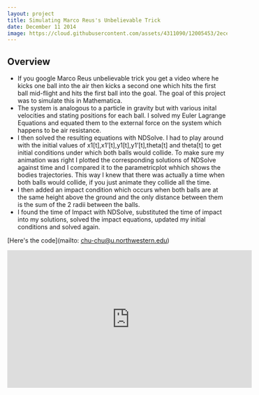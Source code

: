 ```yaml
---
layout: project
title: Simulating Marco Reus's Unbelievable Trick
date: December 11 2014
image: https://cloud.githubusercontent.com/assets/4311090/12005453/2ece53de-ab6b-11e5-9c88-027f03b2bcbb.jpg
---
```

## Overview
+ If you google Marco Reus unbelievable trick you get a video where he kicks one ball into the air then kicks a second one which hits the first ball mid-flight and hits the first ball into the goal. The goal of this project was to simulate this in Mathematica.
+ The system is analogous to a particle in gravity but with various inital velocities and stating positions for each ball. I solved my Euler Lagrange Equations and equated them to the external force on the system which happens to be air resistance.
+ I then solved the resulting equations with NDSolve. I had to play around with the initial values of x1[t],x1’[t],y1[t],y1’[t],theta[t] and theta[t] to get initial conditions under which both balls would collide. To make sure my animation was right I plotted the corresponding solutions of NDSolve against time and I compared it to the parametricplot whhich shows the bodies trajectories. This way I knew that there was actually a time when both balls would collide, if you just animate they collide all the time.
+ I then added an impact condition which occurs when both balls are at the same height above the ground and the only distance between them is the sum of the 2 radii between the balls.
+ I found the time of Impact with NDSolve, substituted the time of impact into my solutions, solved the impact equations, updated my initial conditions and solved again.

[Here's the code](mailto: chu-chu@u.northwestern.edu)

<iframe width="560" height="315" src="https://www.youtube.com/embed/puz5LF2lGH8" frameborder="0" allowfullscreen></iframe>
